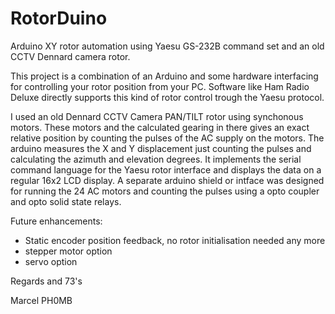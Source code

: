 # RotorDuino
Arduino XY rotor automation using Yaesu GS-232B command set and an old CCTV Dennard camera rotor.

This project is a combination of an Arduino and some hardware interfacing for controlling your rotor position from your PC.
Software like Ham Radio Deluxe directly supports this kind of rotor control trough the Yaesu protocol.

I used an old Dennard CCTV Camera PAN/TILT rotor using synchonous motors. These motors and the calculated gearing in there gives 
an exact relative position  by counting the pulses of the AC supply on the motors.
The arduino measures the X and Y displacement just counting the pulses and calculating the azimuth and elevation degrees.
It implements the serial command language for the Yaesu rotor interface and displays the data on a regular 16x2 LCD display.
A separate arduino shield or intface was designed for running the 24 AC motors and counting the pulses using a opto coupler and opto solid state relays.

Future enhancements:
- Static encoder position feedback, no rotor initialisation needed any more
- stepper motor option
- servo option

Regards and 73's


Marcel PH0MB


